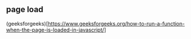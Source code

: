## page load
(geeksforgeeks)[https://www.geeksforgeeks.org/how-to-run-a-function-when-the-page-is-loaded-in-javascript/]
